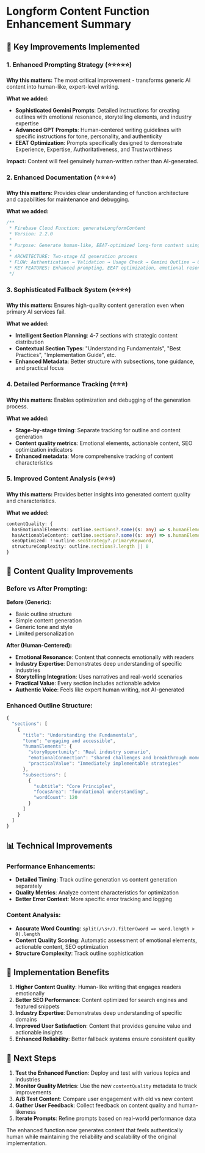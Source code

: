 # Longform Content Function Enhancement Summary

## 🚀 Key Improvements Implemented

### 1. **Enhanced Prompting Strategy (⭐⭐⭐⭐⭐)**
**Why this matters:** The most critical improvement - transforms generic AI content into human-like, expert-level writing.

**What we added:**
- **Sophisticated Gemini Prompts**: Detailed instructions for creating outlines with emotional resonance, storytelling elements, and industry expertise
- **Advanced GPT Prompts**: Human-centered writing guidelines with specific instructions for tone, personality, and authenticity
- **EEAT Optimization**: Prompts specifically designed to demonstrate Experience, Expertise, Authoritativeness, and Trustworthiness

**Impact:** Content will feel genuinely human-written rather than AI-generated.

### 2. **Enhanced Documentation (⭐⭐⭐⭐)**
**Why this matters:** Provides clear understanding of function architecture and capabilities for maintenance and debugging.

**What we added:**
```typescript
/**
 * Firebase Cloud Function: generateLongformContent
 * Version: 2.2.0
 * 
 * Purpose: Generate human-like, EEAT-optimized long-form content using a two-stage AI process
 * 
 * ARCHITECTURE: Two-stage AI generation process
 * FLOW: Authentication → Validation → Usage Check → Gemini Outline → GPT Content → Storage → Response
 * KEY FEATURES: Enhanced prompting, EEAT optimization, emotional resonance, etc.
 */
```

### 3. **Sophisticated Fallback System (⭐⭐⭐⭐)**
**Why this matters:** Ensures high-quality content generation even when primary AI services fail.

**What we added:**
- **Intelligent Section Planning**: 4-7 sections with strategic content distribution
- **Contextual Section Types**: "Understanding Fundamentals", "Best Practices", "Implementation Guide", etc.
- **Enhanced Metadata**: Better structure with subsections, tone guidance, and practical focus

### 4. **Detailed Performance Tracking (⭐⭐⭐)**
**Why this matters:** Enables optimization and debugging of the generation process.

**What we added:**
- **Stage-by-stage timing**: Separate tracking for outline and content generation
- **Content quality metrics**: Emotional elements, actionable content, SEO optimization indicators
- **Enhanced metadata**: More comprehensive tracking of content characteristics

### 5. **Improved Content Analysis (⭐⭐⭐)**
**Why this matters:** Provides better insights into generated content quality and characteristics.

**What we added:**
```typescript
contentQuality: {
  hasEmotionalElements: outline.sections?.some((s: any) => s.humanElements?.emotionalConnection),
  hasActionableContent: outline.sections?.some((s: any) => s.humanElements?.practicalValue),
  seoOptimized: !!outline.seoStrategy?.primaryKeyword,
  structureComplexity: outline.sections?.length || 0
}
```

## 🎯 Content Quality Improvements

### Before vs After Prompting:

**Before (Generic):**
- Basic outline structure
- Simple content generation
- Generic tone and style
- Limited personalization

**After (Human-Centered):**
- **Emotional Resonance**: Content that connects emotionally with readers
- **Industry Expertise**: Demonstrates deep understanding of specific industries
- **Storytelling Integration**: Uses narratives and real-world scenarios
- **Practical Value**: Every section includes actionable advice
- **Authentic Voice**: Feels like expert human writing, not AI-generated

### Enhanced Outline Structure:
```typescript
{
  "sections": [
    {
      "title": "Understanding the Fundamentals",
      "tone": "engaging and accessible",
      "humanElements": {
        "storyOpportunity": "Real industry scenario",
        "emotionalConnection": "shared challenges and breakthrough moments",
        "practicalValue": "Immediately implementable strategies"
      },
      "subsections": [
        {
          "subtitle": "Core Principles",
          "focusArea": "foundational understanding",
          "wordCount": 120
        }
      ]
    }
  ]
}
```

## 📊 Technical Improvements

### Performance Enhancements:
- **Detailed Timing**: Track outline generation vs content generation separately
- **Quality Metrics**: Analyze content characteristics for optimization
- **Better Error Context**: More specific error tracking and logging

### Content Analysis:
- **Accurate Word Counting**: `split(/\s+/).filter(word => word.length > 0).length`
- **Content Quality Scoring**: Automatic assessment of emotional elements, actionable content, SEO optimization
- **Structure Complexity**: Track outline sophistication

## 🔧 Implementation Benefits

1. **Higher Content Quality**: Human-like writing that engages readers emotionally
2. **Better SEO Performance**: Content optimized for search engines and featured snippets
3. **Industry Expertise**: Demonstrates deep understanding of specific domains
4. **Improved User Satisfaction**: Content that provides genuine value and actionable insights
5. **Enhanced Reliability**: Better fallback systems ensure consistent quality

## 🚀 Next Steps

1. **Test the Enhanced Function**: Deploy and test with various topics and industries
2. **Monitor Quality Metrics**: Use the new `contentQuality` metadata to track improvements
3. **A/B Test Content**: Compare user engagement with old vs new content
4. **Gather User Feedback**: Collect feedback on content quality and human-likeness
5. **Iterate Prompts**: Refine prompts based on real-world performance data

The enhanced function now generates content that feels authentically human while maintaining the reliability and scalability of the original implementation.
